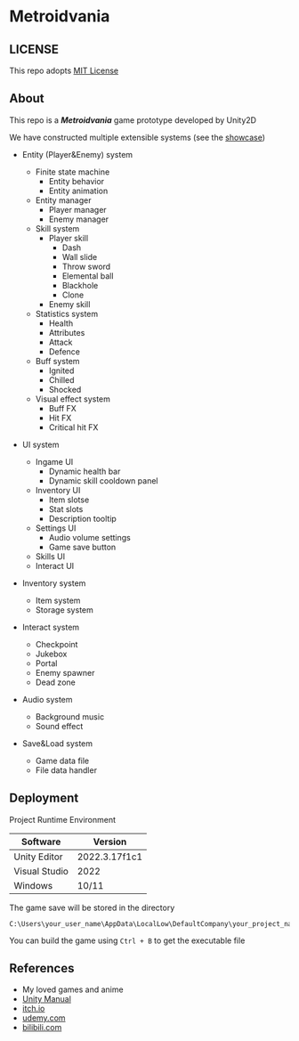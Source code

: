 # Metroidvania

## LICENSE
This repo adopts [MIT License](https://spdx.org/licenses/MIT)

## About
This repo is a ***Metroidvania*** game prototype developed by Unity2D

We have constructed multiple extensible systems (see the [showcase](https://www.bilibili.com/video/BV1eb421E7bN/?spm_id_from=333.999.list.card_archive.click&vd_source=6fbd8ea5d181239758f62d5f9a9d8dfb))

- Entity (Player&Enemy) system
    - Finite state machine
        - Entity behavior
        - Entity animation
    - Entity manager
        - Player manager
        - Enemy manager
    - Skill system
        - Player skill
            - Dash
            - Wall slide
            - Throw sword
            - Elemental ball
            - Blackhole
            - Clone
        - Enemy skill
    - Statistics system
        - Health
        - Attributes
        - Attack
        - Defence
    - Buff system
        - Ignited
        - Chilled
        - Shocked
    - Visual effect system
        - Buff FX
        - Hit FX
        - Critical hit FX

- UI system
    - Ingame UI
        - Dynamic health bar
        - Dynamic skill cooldown panel
    - Inventory UI
        - Item slotse
        - Stat slots
        - Description tooltip
    - Settings UI
        - Audio volume settings
        - Game save button
    - Skills UI
    - Interact UI

- Inventory system
    - Item system
    - Storage system

- Interact system
    - Checkpoint
    - Jukebox
    - Portal
    - Enemy spawner
    - Dead zone

- Audio system
    - Background music
    - Sound effect

- Save&Load system
    - Game data file
    - File data handler

## Deployment
Project Runtime Environment

|Software|Version|
|---|---|
|Unity Editor|2022.3.17f1c1|
|Visual Studio|2022|
|Windows|10/11|

The game save will be stored in the directory
```
C:\Users\your_user_name\AppData\LocalLow\DefaultCompany\your_project_name\data.whythz
```

You can build the game using `Ctrl + B` to get the executable file 

## References
- My loved games and anime
- [Unity Manual](https://docs.unity.cn/2021.3/Documentation/Manual/UnityManual.html)
- [itch.io](https://itch.io/)
- [udemy.com](https://www.udemy.com/course/2d-rpg-alexdev/)
- [bilibili.com](https://www.bilibili.com/)